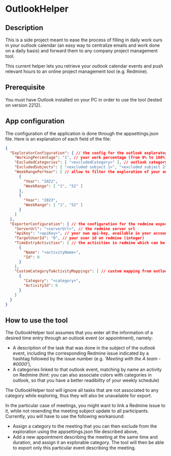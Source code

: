 # OutlookHelper
## Description
This is a side project meant to ease the process of filling in daily work ours in your outlook calendar (an easy way to centralize emails and work done on a daily basis) and forward them to any company project management tool.

This current helper lets you retrieve your outlook calendar events and push relevant hours to an online project management tool (e.g. Redmine).

## Prerequisite
You must have Outlook installed on your PC in order to use the tool (tested on version 2212).

## App configuration
The configuration of the application is done through the appsettings.json file. Here is an explanation of each field of the file:
```json
{
  "ExploratorConfiguration": { // the config for the outlook explorator
    "WorkingPercentage": "1", // your work percentage (from 0% to 100%)
    "ExcludedCategories": [ "<excludedCategory>" ], // outlook category to exclude while exploring
    "ExcludedSubjects": [ "<excluded subject 1>", "<excluded subject 2>" ], // outlook events subjects to exclude while exploring
    "WeekRangePerYear": [ // allow to filter the exploration of your outlook calendar per week range and year
      {
        "Year": "2022",
        "WeekRange": [ "1", "52" ]
      },
      {
        "Year": "2023",
        "WeekRange": [ "1", "52" ]
      }
    ]
  },
  "ExporterConfiguration": { // the configuration for the redmine exporter
    "ServerUrl": "<serverUrl>", // the redmine server url
    "ApiKey": "<apiKey>", // your own api-key, available in your account information
    "TargetUserId": "0", // your user id on redmine (integer)
    "TimeEntryActivities": [ // the activities in redmine which can be matched to the outlook calendar categories
      {
        "Name": "<activityName>",
        "Id": 0
      }
    ],
    "CustomCategoryToActivityMappings": [ // custom mapping from outlook category to a redmine activity
      {
        "Category": "<category>",
        "ActivityId": 0
      }
    ]
  }
}
```
## How to use the tool
The OutlookHelper tool assumes that you enter all the information of a desired time entry through an outlook event (or appointment), namely:
- A description of the task that was done in the subject of the outlook event, including the corresponding Redmine issue indicated by a hashtag followed by the issue number (e.g. <i>'Meeting with the A team - #0000'</i>),
- A categories linked to that outlook event, matching by name an activity on Redmine (hint: you can also associate colors with categories in outlook, so that you have a better readibility of your weekly schedule)

The OutlookHelper tool will ignore all tasks that are not associated to any category while exploring, thus they will also be unavailable for export.

In the particular case of meetings, you might want to link a Redmine issue to it, while not resending the meeting subject update to all participants. Currently, you will have to use the following workaround:
- Assign a category to the meeting that you can then exclude from the exploration using the appsettings.json file described above,
- Add a new appointment describing the meeting at the same time and duration, and assign it an explorable category. The tool will then be able to export only this particular event describing the meeting.